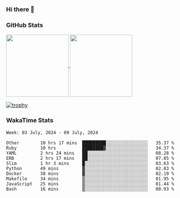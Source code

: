 ### Hi there 👋

### GitHub Stats

<a href="https://github.com/anuraghazra/github-readme-stats">
  <img align="center" height="170px" src="https://github-readme-stats.vercel.app/api/top-langs/?username=tksfjt1024&layout=compact&count_private=true&show_icons=true&show_icons=true&theme=graywhite" />
</a>
<a href="https://github.com/anuraghazra/github-readme-stats">
  <img align="center" height="170px" src="https://github-readme-stats.vercel.app/api?username=tksfjt1024&count_private=true&show_icons=true&show_icons=true&theme=graywhite" />
</a>

[![trophy](https://github-profile-trophy.vercel.app/?username=tksfjt1024)](https://github.com/ryo-ma/github-profile-trophy)

### WakaTime Stats

<!--START_SECTION:waka-->
```text
Week: 03 July, 2024 - 09 July, 2024

Other        10 hrs 17 mins  █████████░░░░░░░░░░░░░░░░   35.37 % 
Ruby         10 hrs          ████████▓░░░░░░░░░░░░░░░░   34.37 % 
YAML         2 hrs 24 mins   ██░░░░░░░░░░░░░░░░░░░░░░░   08.28 % 
ERB          2 hrs 17 mins   ██░░░░░░░░░░░░░░░░░░░░░░░   07.85 % 
Slim         1 hr 3 mins     █░░░░░░░░░░░░░░░░░░░░░░░░   03.63 % 
Python       49 mins         ▓░░░░░░░░░░░░░░░░░░░░░░░░   02.83 % 
Docker       38 mins         ▓░░░░░░░░░░░░░░░░░░░░░░░░   02.19 % 
Makefile     34 mins         ▒░░░░░░░░░░░░░░░░░░░░░░░░   01.95 % 
JavaScript   25 mins         ▒░░░░░░░░░░░░░░░░░░░░░░░░   01.44 % 
Bash         16 mins         ▒░░░░░░░░░░░░░░░░░░░░░░░░   00.93 % 
```
<!--END_SECTION:waka-->
